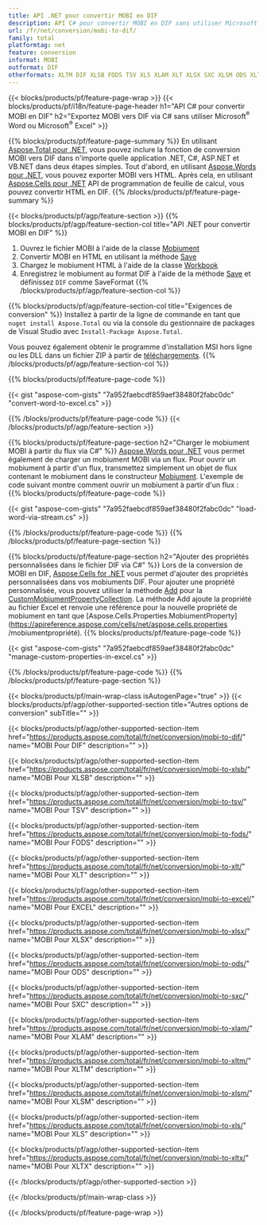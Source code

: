 ```yaml
---
title: API .NET pour convertir MOBI en DIF
description: API C# pour convertir MOBI en DIF sans utiliser Microsoft Excel ou Adobe Reader
url: /fr/net/conversion/mobi-to-dif/
family: total
platformtag: net
feature: conversion
informat: MOBI
outformat: DIF
otherformats: XLTM DIF XLSB FODS TSV XLS XLAM XLT XLSX SXC XLSM ODS XLTX EXCEL
---
```

{{< blocks/products/pf/feature-page-wrap >}}
{{< blocks/products/pf/i18n/feature-page-header h1="API C# pour convertir MOBI en DIF" h2="Exportez MOBI vers DIF via C# sans utiliser Microsoft<sup>&reg;</sup> Word ou Microsoft<sup>&reg;</sup> Excel" >}}

{{% blocks/products/pf/feature-page-summary %}}
En utilisant [Aspose.Total pour .NET](https://products.aspose.com/total/net/), vous pouvez inclure la fonction de conversion MOBI vers DIF dans n'importe quelle application .NET, C#, ASP.NET et VB.NET dans deux étapes simples. Tout d'abord, en utilisant [Aspose.Words pour .NET](https://products.aspose.com/words/net/), vous pouvez exporter MOBI vers HTML. Après cela, en utilisant [Aspose.Cells pour .NET](https://products.aspose.com/cells/net/) API de programmation de feuille de calcul, vous pouvez convertir HTML en DIF.
{{% /blocks/products/pf/feature-page-summary  %}}

{{< blocks/products/pf/agp/feature-section >}}
{{% blocks/products/pf/agp/feature-section-col title="API .NET pour convertir MOBI en DIF" %}}
1. Ouvrez le fichier MOBI à l'aide de la classe [Mobiument](https://apireference.aspose.com/words/net/aspose.words/mobiument)
2. Convertir MOBI en HTML en utilisant la méthode [Save](https://apireference.aspose.com/words/net/aspose.words.mobiument/save/methods/4)
3. Chargez le mobiument HTML à l'aide de la classe [Workbook](https://apireference.aspose.com/cells/net/aspose.cells/workbook)
4. Enregistrez le mobiument au format DIF à l'aide de la méthode [Save](https://apireference.aspose.com/cells/net/aspose.cells.workbook/save/methods/4) et définissez `DIF` comme SaveFormat
{{% /blocks/products/pf/agp/feature-section-col %}}

{{% blocks/products/pf/agp/feature-section-col title="Exigences de conversion" %}}
Installez à partir de la ligne de commande en tant que ```nuget install Aspose.Total``` ou via la console du gestionnaire de packages de Visual Studio avec ```Install-Package Aspose.Total```.

Vous pouvez également obtenir le programme d'installation MSI hors ligne ou les DLL dans un fichier ZIP à partir de [téléchargements](https://downloads.aspose.com/total/net).
{{% /blocks/products/pf/agp/feature-section-col %}}

{{% blocks/products/pf/feature-page-code %}}

{{< gist "aspose-com-gists" "7a952faebcdf859aef38480f2fabc0dc" "convert-word-to-excel.cs" >}}


{{% /blocks/products/pf/feature-page-code %}}
{{< /blocks/products/pf/agp/feature-section >}}

{{% blocks/products/pf/feature-page-section  h2="Charger le mobiument MOBI à partir du flux via C#" %}}
[Aspose.Words pour .NET](https://products.aspose.com/words/net/) vous permet également de charger un mobiument MOBI via un flux. Pour ouvrir un mobiument à partir d'un flux, transmettez simplement un objet de flux contenant le mobiument dans le constructeur [Mobiument](https://apireference.aspose.com/words/net/aspose.words/mobiument). L'exemple de code suivant montre comment ouvrir un mobiument à partir d'un flux :  
{{% blocks/products/pf/feature-page-code %}}

{{< gist "aspose-com-gists" "7a952faebcdf859aef38480f2fabc0dc" "load-word-via-stream.cs" >}}

{{% /blocks/products/pf/feature-page-code  %}}
{{% /blocks/products/pf/feature-page-section %}}

{{% blocks/products/pf/feature-page-section  h2="Ajouter des propriétés personnalisées dans le fichier DIF via C#" %}}
Lors de la conversion de MOBI en DIF, [Aspose.Cells for .NET](https://products.aspose.com/cells/net/) vous permet d'ajouter des propriétés personnalisées dans vos mobiuments DIF. Pour ajouter une propriété personnalisée, vous pouvez utiliser la méthode [Add](https://apireference.aspose.com/cells/net/aspose.cells.properties/custommobiumentpropertycollection/methods/add/index) pour la [CustomMobiumentPropertyCollection]( https://apireference.aspose.com/cells/net/aspose.cells.properties/custommobiumentpropertycollection). La méthode Add ajoute la propriété au fichier Excel et renvoie une référence pour la nouvelle propriété de mobiument en tant que [Aspose.Cells.Properties.MobiumentProperty](https://apireference.aspose.com/cells/net/aspose.cells.properties /mobiumentpropriété). 
{{% blocks/products/pf/feature-page-code %}}

{{< gist "aspose-com-gists" "7a952faebcdf859aef38480f2fabc0dc" "manage-custom-properties-in-excel.cs" >}}

{{% /blocks/products/pf/feature-page-code  %}}
{{% /blocks/products/pf/feature-page-section %}}

{{< blocks/products/pf/main-wrap-class isAutogenPage="true" >}}
{{< blocks/products/pf/agp/other-supported-section title="Autres options de conversion" subTitle="" >}}

{{< blocks/products/pf/agp/other-supported-section-item href="https://products.aspose.com/total/fr/net/conversion/mobi-to-dif/" name="MOBI Pour DIF" description="" >}}

{{< blocks/products/pf/agp/other-supported-section-item href="https://products.aspose.com/total/fr/net/conversion/mobi-to-xlsb/" name="MOBI Pour XLSB" description="" >}}

{{< blocks/products/pf/agp/other-supported-section-item href="https://products.aspose.com/total/fr/net/conversion/mobi-to-tsv/" name="MOBI Pour TSV" description="" >}}

{{< blocks/products/pf/agp/other-supported-section-item href="https://products.aspose.com/total/fr/net/conversion/mobi-to-fods/" name="MOBI Pour FODS" description="" >}}

{{< blocks/products/pf/agp/other-supported-section-item href="https://products.aspose.com/total/fr/net/conversion/mobi-to-xlt/" name="MOBI Pour XLT" description="" >}}

{{< blocks/products/pf/agp/other-supported-section-item href="https://products.aspose.com/total/fr/net/conversion/mobi-to-excel/" name="MOBI Pour EXCEL" description="" >}}

{{< blocks/products/pf/agp/other-supported-section-item href="https://products.aspose.com/total/fr/net/conversion/mobi-to-xlsx/" name="MOBI Pour XLSX" description="" >}}

{{< blocks/products/pf/agp/other-supported-section-item href="https://products.aspose.com/total/fr/net/conversion/mobi-to-ods/" name="MOBI Pour ODS" description="" >}}

{{< blocks/products/pf/agp/other-supported-section-item href="https://products.aspose.com/total/fr/net/conversion/mobi-to-sxc/" name="MOBI Pour SXC" description="" >}}

{{< blocks/products/pf/agp/other-supported-section-item href="https://products.aspose.com/total/fr/net/conversion/mobi-to-xlam/" name="MOBI Pour XLAM" description="" >}}

{{< blocks/products/pf/agp/other-supported-section-item href="https://products.aspose.com/total/fr/net/conversion/mobi-to-xltm/" name="MOBI Pour XLTM" description="" >}}

{{< blocks/products/pf/agp/other-supported-section-item href="https://products.aspose.com/total/fr/net/conversion/mobi-to-xlsm/" name="MOBI Pour XLSM" description="" >}}

{{< blocks/products/pf/agp/other-supported-section-item href="https://products.aspose.com/total/fr/net/conversion/mobi-to-xls/" name="MOBI Pour XLS" description="" >}}

{{< blocks/products/pf/agp/other-supported-section-item href="https://products.aspose.com/total/fr/net/conversion/mobi-to-xltx/" name="MOBI Pour XLTX" description="" >}}



{{< /blocks/products/pf/agp/other-supported-section >}}

{{< /blocks/products/pf/main-wrap-class >}}

{{< /blocks/products/pf/feature-page-wrap >}}